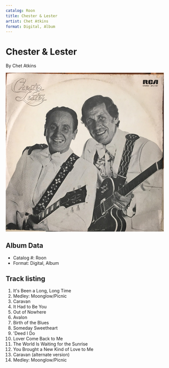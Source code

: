 ```yaml
---
catalog: Roon
title: Chester & Lester
artist: Chet Atkins
format: Digital, Album
---
```


# Chester & Lester

By Chet Atkins

![](../../assets/albumcovers/Chet_Atkins-Chester_and_Lester.png)

## Album Data

- Catalog #: Roon
- Format: Digital, Album


## Track listing


1. It's Been a Long, Long Time
2. Medley: Moonglow/Picnic
3. Caravan
4. It Had to Be You
5. Out of Nowhere
6. Avalon
7. Birth of the Blues
8. Someday Sweetheart
9. 'Deed I Do
10. Lover Come Back to Me
11. The World Is Waiting for the Sunrise
12. You Brought a New Kind of Love to Me
13. Caravan (alternate version)
14. Medley: Moonglow/Picnic

